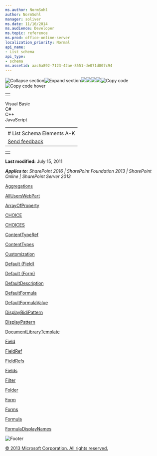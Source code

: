 ```yaml
---
ms.author: NormSohl
author: NormSohl
manager: soliver
ms.date: 11/16/2014
ms.audience: Developer
ms.topic: reference
ms.prod: office-online-server
localization_priority: Normal
api_name:
- List schema
api_type:
- schema
ms.assetid: aac6a892-7123-42ae-8551-de071d807c94
---
```


![Collapse
section](../icons/collapse_all.gif "Collapse section")![Expand
section](../icons/expand_all.gif "Expand section")![](../icons/collapse_all.gif)![](../icons/expand_all.gif)![](../icons/dropdown.gif)![](../icons/dropdownHover.gif)![Copy
code](../icons/copycode.gif "Copy code")![Copy code
hover](../icons/copycodeHighlight.gif "Copy code hover")
<table>
<tbody>
<tr class="odd">
<td align="left"></td>
</tr>
</tbody>
</table>

Visual Basic  
C\#  
C++  
JavaScript  

<table>
<tbody>
<tr class="odd">
<td align="left"><span id="runningHeaderText"></span></td>
</tr>
<tr class="even">
<td align="left"># List Schema Elements A-K</td>
</tr>
<tr class="odd">
<td align="left"><span id="headfeedbackarea" class="feedbackhead"><a href="javascript:SubmitFeedback(&#39;docthis@Microsoft.com&#39;,&#39;&#39;,&#39;&#39;,&#39;&#39;,&#39;1.0.18082.1225&#39;,&#39;%0\dThank%20you%20for%20your%20feedback.%20The%20developer%20writing%20teams%20use%20your%20feedback%20to%20improve%20documentation.%20While%20we%20are%20reviewing%20your%20feedback,%20we%20may%20send%20you%20e-mail%20to%20ask%20for%20clarification%20or%20feedback%20on%20a%20solution.%20We%20do%20not%20use%20your%20e-mail%20address%20for%20any%20other%20purpose%20and%20we%20delete%20it%20after%20we%20finish%20our%20review.%0\AFor%20further%20information%20about%20the%20privacy%20policies%20of%20Microsoft,%20please%20see%20http://privacy.microsoft.com/en-us/default.aspx.%0\A%0\d&#39;,&#39;Customer%20feedback&#39;);">Send feedback</a></span></td>
</tr>
</tbody>
</table>

<table>
<colgroup>
<col width="100%" />
</colgroup>
<tbody>
<tr class="odd">
<td align="left"></td>
</tr>
</tbody>
</table>

**Last modified:** July 15, 2011

***Applies to:** SharePoint 2016 | SharePoint Foundation 2013 |
SharePoint Online | SharePoint Server 2013*

[Aggregations](aggregations-element-list.htm)

[AllUsersWebPart](alluserswebpart-element-list.htm)

[ArrayOfProperty](arrayofproperty-element-list.htm)

[CHOICE](choice-element-list.htm)

[CHOICES](choices-element-list.htm)

[ContentTypeRef](contenttyperef-element-list.htm)

[ContentTypes](contenttypes-element-list.htm)

[Customization](customization-element-list.htm)

[Default (Field)](default-element-listfield.htm)

[Default (Form)](default-element-listform.htm)

[DefaultDescription](defaultdescription-element-list.htm)

[DefaultFormula](defaultformula-element-list.htm)

[DefaultFormulaValue](defaultformulavalue-element-list.htm)

[DisplayBidiPattern](displaybidipattern-element-list.htm)

[DisplayPattern](displaypattern-element-list.htm)

[DocumentLibraryTemplate](documentlibrarytemplate-element-list.htm)

[Field](field-element-list.htm)

[FieldRef](http://msdn.microsoft.com/library/1fec6304-0e3a-455a-a94d-df3232bb77a7(Office.15).aspx)

[FieldRefs](fieldrefs-element-list.htm)

[Fields](fields-element-list.htm)

[Filter](filter-element-list.htm)

[Folder](folder-element-list.htm)

[Form](form-element-list.htm)

[Forms](forms-element-list.htm)

[Formula](formula-element-list.htm)

[FormulaDisplayNames](formuladisplaynames-element-list.htm)

![Footer](../icons/footer.gif "Footer")

[© 2013 Microsoft Corporation. All rights
reserved.](office-2013-documentation-copyright-notice.htm)



